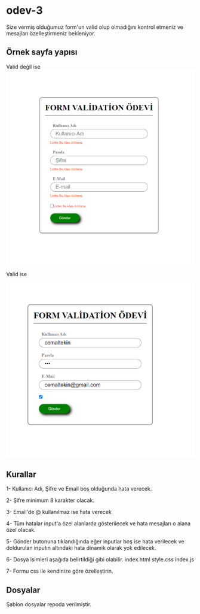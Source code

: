 # odev-3

Size vermiş olduğumuz form'un valid olup olmadığını kontrol etmeniz ve mesajları özelleştirmeniz bekleniyor.

## Örnek sayfa yapısı
Valid değil ise
![alt text](/Hafta2-Odev3/form-not-valid.png)

Valid ise

![alt text](/Hafta2-Odev3/form-valid.png)


## Kurallar
1- Kullanıcı Adı, Şifre ve Email boş olduğunda hata verecek.

2- Şifre minimum 8 karakter olacak.

3- Email'de @ kullanılmaz ise hata verecek

4- Tüm hatalar input'a özel alanlarda gösterilecek ve hata mesajları o alana özel olacak.
    
5- Gönder butonuna tıklandığında eğer inputlar boş ise hata verilecek ve doldurulan inputın altındaki hata dinamik olarak yok edilecek.

6- Dosya isimleri aşağıda belirtildiği gibi olabilir.
    index.html
    style.css
    index.js

7- Formu css ile kendinize göre özelleştirin.

## Dosyalar
Şablon dosyalar repoda verilmiştir.